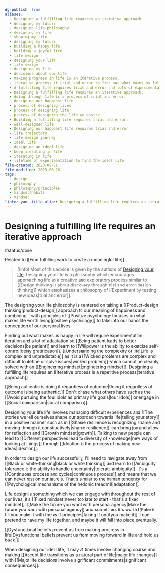 ```yaml
---
dg-publish: true
aliases:
  - Designing a fulfilling life requires an iterative approach
  - designing my future
  - designing life philosophy
  - designing my life
  - shaping my life
  - designing my future
  - building a happy life
  - building a joyful life
  - life design
  - designing your life
  - life design
  - designing my life
  - decisions about our life
  - Making progress in life is an iterative process.
  - iterative process of trial and error to find out what makes us fulfilled and happy in life
  - A fulfilling life requires trial and error and lots of experimentation.
  - Designing a fulfilling life requires an iterative approach.
  - Going through life is a process of trial and error.
  - designing our happiest life
  - process of designing lives
  - process of designing life
  - process of designing the life we desire
  - Building a fulfilling life requires trial and error.
  - well-designed life
  - Designing our happiest life requires trial and error
  - life trajectory
  - life design journey
  - ideal life
  - designing an ideal life
  - keep iterating in life
  - iterating in life
  - lifetime of experimentation to find the ideal life
file-created: 2023-08-21
file-modified: 2023-08-26
tags:
  - design
  - philosophy
  - philosophy/principles
  - mindset/habits
  - mindset
linter-yaml-title-alias: Designing a fulfilling life requires an iterative approach
---
```


# Designing a fulfilling life requires an iterative approach

#status/done

Related to [[Find fulfilling work to create a meaningful life]]

> [!info] Most of this advice is given by the authors of [Designing your life](https://designingyour.life/).
> Designing your life is a philosophy which encourages approaching life as a creative and exploratory process similar to [[Design thinking is about discovery through trial and error|design thinking]] which emphasizes a philosophy of [[Experiment by testing new ideas|trial and error]].

The designing your life philosophy is centered on taking a [[Product-design thinking|product-design]] approach to our meaning of happiness and combining it with principles of [[Positive psychology focuses on what makes life worth living|positive psychology]] to take into our hands the conception of our personal lives.

Finding out what makes us happy in life will require experimentation, iteration and a lot of adaptation so [[Being patient leads to better decisions|be patient]] and learn to [[Willpower is the ability to exercise self-control|delay gratification]]. [[Understanding the complexity of life|Life is complex and unpredictable]] as it is a [[Wicked problems are complex and difficult to define or solve issues|wicked problem]] which cannot be cleanly solved with an [[Engineering mindset|engineering mindset]]. Designing a fulfilling life requires an [[Iterative process is a repetitive process|iterative approach]].

[[Being authentic is doing it regardless of outcome|Doing it regardless of outcome is being authentic.]] Don't chase what others have such as the [[Avoid pursuing the four idols as primary life goals|four idols]] or engage in [[Social comparison|social comparison]].

Designing your life life involves managing difficult experiences and [[The stories we tell ourselves shape our approach towards life|telling your story]] in a positive manner such as in [[Shame resilience is recognizing shame and moving through it constructively|shame resilience]],  can bring joy and allow for reflection and [[Growth mindset|growth]]. Talking to new people can lead to [[Different perspectives lead to diversity of knowledge|new ways of looking at things]] through [[Ideation is the process of making new ideas|ideation]].

In order to design our life successfully, I'll need to navigate away from [[Black or white-thinking|black or white thinking]] and learn to [[Ambiguity tolerance is the ability to handle uncertainty|tolerate ambiguity]]. It's a [[Continuous process and cycles|continuous process]] and means that we can never rest on our laurels. That's similar to the human tendency for [[Psychological mechanisms of the hedonic treadmill|adaptation]].

Life design is something which we can engage with throughout the rest of our lives, it's [[Fixed mindset|never too late to start - that's a fixed mindset]]. [[Make the future you want with personal agency|Make the future you want with personal agency]] and sometimes it's worth [[Fake it till you make it with the as if principles|faking it until you make it]]. I can pretend to have my life together, and maybe it will fall into place eventually.

[[Dysfunctional beliefs prevent us from making progress in life|Dysfunctional beliefs prevent us from moving forward in life and hold us back.]]

When designing our ideal life, it may at times involve changing course and making [[Accept life transitions as a natural part of life|major life changes]] with [[Major life decisions involve significant commitments|significant consequences]].